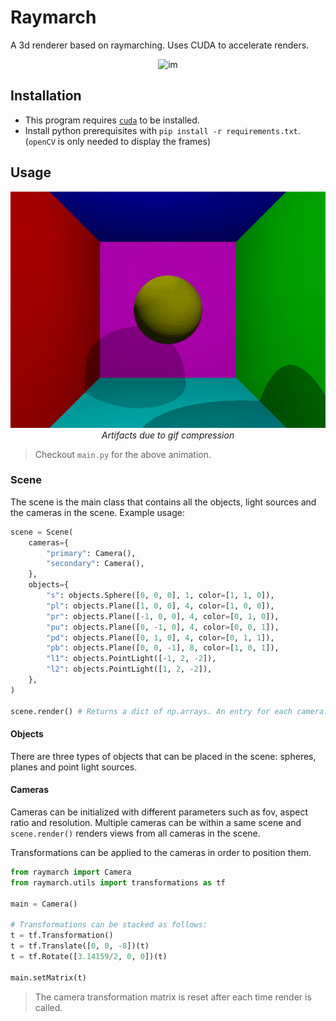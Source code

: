 # Raymarch

A 3d renderer based on raymarching. Uses CUDA to accelerate renders.

<p align="center">
    <img src="https://user-images.githubusercontent.com/39578914/191189139-42f00c49-0c71-4a90-9c0b-ad2feebc2809.png" alt="im" />
</p>

## Installation

- This program requires [`cuda`](https://developer.nvidia.com/cuda-toolkit) to be installed.
- Install python prerequisites with `pip install -r requirements.txt`. (`openCV` is only needed to display the frames)

## Usage

<p align="center">
    <img src="assets/vid.gif" alt="vid" />
    <br/>
    <i>Artifacts due to gif compression</i>
</p>

> Checkout `main.py` for the above animation.

### Scene

The scene is the main class that contains all the objects, light sources and the cameras in the scene. Example usage:

```py
scene = Scene(
    cameras={
        "primary": Camera(),
        "secondary": Camera(),
    },
    objects={
        "s": objects.Sphere([0, 0, 0], 1, color=[1, 1, 0]),
        "pl": objects.Plane([1, 0, 0], 4, color=[1, 0, 0]),
        "pr": objects.Plane([-1, 0, 0], 4, color=[0, 1, 0]),
        "pu": objects.Plane([0, -1, 0], 4, color=[0, 0, 1]),
        "pd": objects.Plane([0, 1, 0], 4, color=[0, 1, 1]),
        "pb": objects.Plane([0, 0, -1], 8, color=[1, 0, 1]),
        "l1": objects.PointLight([-1, 2, -2]),
        "l2": objects.PointLight([1, 2, -2]),
    },
)

scene.render() # Returns a dict of np.arrays. An entry for each camera.
```

#### Objects

There are three types of objects that can be placed in the scene: spheres, planes and point light sources.

#### Cameras

Cameras can be initialized with different parameters such as fov, aspect ratio and resolution. Multiple cameras can be within a same scene and `scene.render()` renders views from all cameras in the scene.

Transformations can be applied to the cameras in order to position them.

```py
from raymarch import Camera
from raymarch.utils import transformations as tf

main = Camera()

# Transformations can be stacked as follows:
t = tf.Transformation()
t = tf.Translate([0, 0, -8])(t)
t = tf.Rotate([3.14159/2, 0, 0])(t)

main.setMatrix(t)
```

> The camera transformation matrix is reset after each time render is called.
